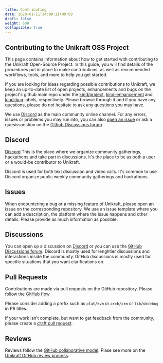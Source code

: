 ```yaml
---
title: Contributing
date: 2020-01-11T14:09:21+09:00
draft: false
weight: 600
collapsible: true
---
```


## Contributing to the Unikraft OSS Project

This page contains information about how to get started with contributing to the Unikraft Open-Source Project.
In this guide, you will find details of the procedures put in place to make contributions, as well as recommended workflows, tools, and more to help you get started.

If you are looking for ideas regarding possible contributions to Unikraft, we keep an up-to-date list of open projects, enhancements and bugs on the project's github main repo under the [kind/project](https://github.com/unikraft/unikraft/labels/kind%2Fproject), [kind-enhancement](https://github.com/unikraft/unikraft/labels/kind%2Fenhancement) and [kind-bug](https://github.com/unikraft/unikraft/labels/kind%2Fbug) labels, respectively.
Please browse through it and if you have any questions, please do not hesitate to ask any questions you may have.

We use [Discord](https://bit.ly/UnikraftDiscord) as the main community online channel.
For any errors, issues or problems you may run into, you can also [open an issue](https://github.com/unikraft/unikraft/issues) or ask a quesissuestion on the [Github Discussions forum](https://github.com/unikraft/unikraft/discussions).

## Discord

[Discord](https://bit.ly/UnikraftDiscord) This is the place where we organize community gatherings, hackathons and take part in discussions.
It's the place to be as both a user or a would-be contributor to Unikraft.

Discord is used for both text discussion and video calls.
It's common to use Discord organize public weekly community gatherings and hackathons.

## Issues

When encountering a bug or a missing feature of Unikraft, please open an issue on the corresponding repository.
We use an issue template where you can add a description, the platform where the issue happens and other details.
Please provide as much information as possible.

## Discussions

You can open up a discussion on [Discord](https://bit.ly/UnikraftDiscord) or you can use the [GitHub Discussions forum](https://github.com/unikraft/unikraft/discussions).
Discord is mostly used for lenghtier discussions and interactions inside the community.
GitHub discussions is mostly used for specific situations that you want clarifications on.

## Pull Requests

Contributions are made via pull requests on the GitHub repository.
Please follow the [GitHub flow](https://docs.github.com/en/get-started/quickstart/github-flow).

Please consider adding a prefix such as `plat/kvm` or `arch/arm` or `lib/ukdebug` in PR titles.

If your work isn't complete, but want to get feedback from the community, please create a [draft pull request](https://docs.github.com/en/pull-requests/collaborating-with-pull-requests/proposing-changes-to-your-work-with-pull-requests/about-pull-requests#draft-pull-requests).

## Reviews

Reviews follow the [GitHub collaborative model](https://docs.github.com/en/pull-requests/collaborating-with-pull-requests/reviewing-changes-in-pull-requests).
Plase see more on the [Unikraft GitHub review process](docs/contributing/review-process).
